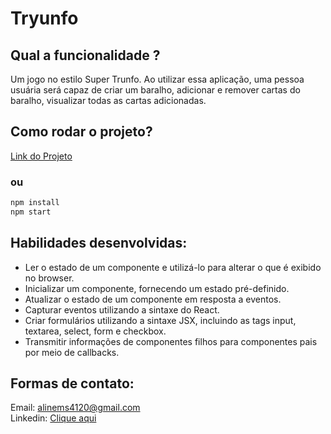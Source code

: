 # Tryunfo

## Qual a funcionalidade ?
Um jogo no estilo Super Trunfo. Ao utilizar essa aplicação, uma pessoa usuária será capaz de criar um baralho, adicionar e remover cartas do baralho, visualizar todas as cartas adicionadas.

## Como rodar o projeto?
<a href="https://aline-ms-tryunfo.surge.sh/" target="_blank">Link do Projeto</a>
### ou
```bash
npm install
npm start
```

## Habilidades desenvolvidas:
- Ler o estado de um componente e utilizá-lo para alterar o que é exibido no browser.
- Inicializar um componente, fornecendo um estado pré-definido.
- Atualizar o estado de um componente em resposta a eventos.
- Capturar eventos utilizando a sintaxe do React.
- Criar formulários utilizando a sintaxe JSX, incluindo as tags input, textarea, select, form e checkbox.
- Transmitir informações de componentes filhos para componentes pais por meio de callbacks.

## Formas de contato:
Email: alinems4120@gmail.com <br>
Linkedin: <a href="https://www.linkedin.com/in/alinemourasantos-dev/" target="_blank">Clique aqui</a>
